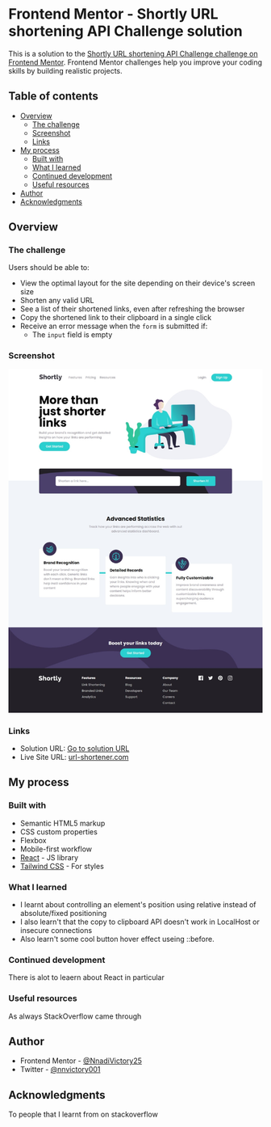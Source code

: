 # Frontend Mentor - Shortly URL shortening API Challenge solution

This is a solution to the [Shortly URL shortening API Challenge challenge on Frontend Mentor](https://www.frontendmentor.io/challenges/url-shortening-api-landing-page-2ce3ob-G). Frontend Mentor challenges help you improve your coding skills by building realistic projects.

## Table of contents

- [Overview](#overview)
  - [The challenge](#the-challenge)
  - [Screenshot](#screenshot)
  - [Links](#links)
- [My process](#my-process)
  - [Built with](#built-with)
  - [What I learned](#what-i-learned)
  - [Continued development](#continued-development)
  - [Useful resources](#useful-resources)
- [Author](#author)
- [Acknowledgments](#acknowledgments)


## Overview

### The challenge

Users should be able to:

- View the optimal layout for the site depending on their device's screen size
- Shorten any valid URL
- See a list of their shortened links, even after refreshing the browser
- Copy the shortened link to their clipboard in a single click
- Receive an error message when the `form` is submitted if:
  - The `input` field is empty

### Screenshot

![](./public/screenshot.jpeg)

### Links

- Solution URL: [Go to solution URL](https://www.frontendmentor.io/solutions/responsive-url-shortener-landing-page-react-and-typescript-dNkvwzSaPD)
- Live Site URL: [url-shortener.com](https://url-shortener-api-landing-page.vercel.app/)

## My process

### Built with

- Semantic HTML5 markup
- CSS custom properties
- Flexbox
- Mobile-first workflow
- [React](https://reactjs.org/) - JS library
- [Tailwind CSS](https://tailwindcss.com/) - For styles


### What I learned

- I learnt about controlling an element's position using relative instead of absolute/fixed positioning
- I also learn't that the copy to clipboard API doesn't work in LocalHost or insecure connections
- Also learn't some cool button hover effect useing ::before.

### Continued development

There is alot to leaern about React in particular


### Useful resources
As always StackOverflow came through

## Author

- Frontend Mentor - [@NnadiVictory25](https://www.frontendmentor.io/profile/NnadiVictory25)
- Twitter - [@nnvictory001](https://www.twitter.com/nnvictory001)


## Acknowledgments

To people that I learnt from on stackoverflow
